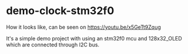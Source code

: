 # demo-clock-stm32f0

How it looks like, can be seen on https://youtu.be/x5GeTt9Zqug

It's a simple demo project with using an stm32f0 mcu and 128x32_OLED which are connected through I2C bus.
